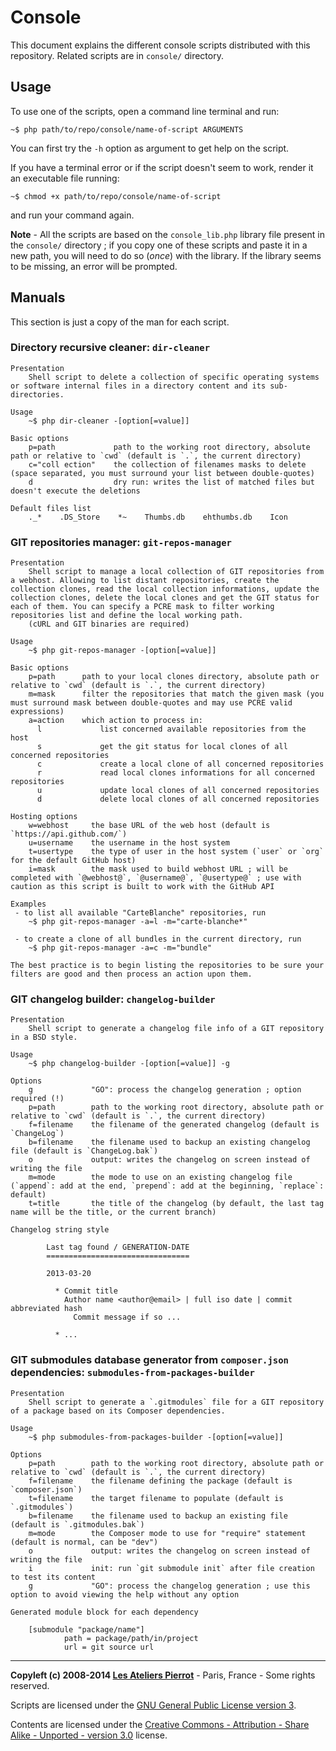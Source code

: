 Console
=======

This document explains the different console scripts distributed with this repository.
Related scripts are in `console/` directory.


Usage
-----

To use one of the scripts, open a command line terminal and run:

    ~$ php path/to/repo/console/name-of-script ARGUMENTS
    
You can first try the `-h` option as argument to get help on the script.

If you have a terminal error or if the script doesn't seem to work, render it an
executable file running:

    ~$ chmod +x path/to/repo/console/name-of-script

and run your command again.

**Note** - All the scripts are based on the `console_lib.php` library file present 
in the `console/` directory ; if you copy one of these scripts and paste
it in a new path, you will need to do so (*once*) with the library. If
the library seems to be missing, an error will be prompted.


Manuals
-------

This section is just a copy of the man for each script.

### Directory recursive cleaner: `dir-cleaner`

    Presentation
        Shell script to delete a collection of specific operating systems or software internal files in a directory content and its sub-directories.
    
    Usage
        ~$ php dir-cleaner -[option[=value]]
    
    Basic options
        p=path             path to the working root directory, absolute path or relative to `cwd` (default is `.`, the current directory)
        c="coll ection"    the collection of filenames masks to delete (space separated, you must surround your list between double-quotes)
        d                  dry run: writes the list of matched files but doesn't execute the deletions
    
    Default files list
        ._*    .DS_Store    *~    Thumbs.db    ehthumbs.db    Icon
    
### GIT repositories manager: `git-repos-manager`

    Presentation
        Shell script to manage a local collection of GIT repositories from a webhost. Allowing to list distant repositories, create the collection clones, read the local collection informations, update the collection clones, delete the local clones and get the GIT status for each of them. You can specify a PCRE mask to filter working repositories list and define the local working path.
        (cURL and GIT binaries are required)
    
    Usage
        ~$ php git-repos-manager -[option[=value]]
    
    Basic options
        p=path      path to your local clones directory, absolute path or relative to `cwd` (default is `.`, the current directory)
        m=mask      filter the repositories that match the given mask (you must surround mask between double-quotes and may use PCRE valid expressions)
        a=action    which action to process in:
          l             list concerned available repositories from the host
          s             get the git status for local clones of all concerned repositories
          c             create a local clone of all concerned repositories
          r             read local clones informations for all concerned repositories
          u             update local clones of all concerned repositories
          d             delete local clones of all concerned repositories
    
    Hosting options
        w=webhost     the base URL of the web host (default is `https://api.github.com/`)
        u=username    the username in the host system
        t=usertype    the type of user in the host system (`user` or `org` for the default GitHub host)
        i=mask        the mask used to build webhost URL ; will be completed with `@webhost@`, `@username@`, `@usertype@` ; use with caution as this script is built to work with the GitHub API
    
    Examples
     - to list all available "CarteBlanche" repositories, run
        ~$ php git-repos-manager -a=l -m="carte-blanche*"
    
     - to create a clone of all bundles in the current directory, run
        ~$ php git-repos-manager -a=c -m="bundle"
        
    The best practice is to begin listing the repositories to be sure your filters are good and then process an action upon them.

### GIT changelog builder: `changelog-builder`

    Presentation
        Shell script to generate a changelog file info of a GIT repository in a BSD style.

    Usage
        ~$ php changelog-builder -[option[=value]] -g

    Options
        g             "GO": process the changelog generation ; option required (!)
        p=path        path to the working root directory, absolute path or relative to `cwd` (default is `.`, the current directory)
        f=filename    the filename of the generated changelog (default is `ChangeLog`)
        b=filename    the filename used to backup an existing changelog file (default is `ChangeLog.bak`)
        o             output: writes the changelog on screen instead of writing the file
        m=mode        the mode to use on an existing changelog file (`append`: add at the end, `prepend`: add at the beginning, `replace`: default)
        t=title       the title of the changelog (by default, the last tag name will be the title, or the current branch)

    Changelog string style

            Last tag found / GENERATION-DATE
            ================================
        
            2013-03-20
        
              * Commit title
                Author name <author@email> | full iso date | commit abbreviated hash
                  Commit message if so ...
        
              * ...
    
### GIT submodules database generator from `composer.json` dependencies: `submodules-from-packages-builder`

    Presentation
        Shell script to generate a `.gitmodules` file for a GIT repository of a package based on its Composer dependencies.

    Usage
        ~$ php submodules-from-packages-builder -[option[=value]]

    Options
        p=path        path to the working root directory, absolute path or relative to `cwd` (default is `.`, the current directory)
        f=filename    the filename defining the package (default is `composer.json`)
        t=filename    the target filename to populate (default is `.gitmodules`)
        b=filename    the filename used to backup an existing file (default is `.gitmodules.bak`)
        m=mode        the Composer mode to use for "require" statement (default is normal, can be "dev")
        o             output: writes the changelog on screen instead of writing the file
        i             init: run `git submodule init` after file creation to test its content
        g             "GO": process the changelog generation ; use this option to avoid viewing the help without any option

    Generated module block for each dependency

        [submodule "package/name"]
                path = package/path/in/project
                url = git source url


----
**Copyleft (c) 2008-2014 [Les Ateliers Pierrot](http://www.ateliers-pierrot.fr/)** - Paris, France - Some rights reserved.

Scripts are licensed under the [GNU General Public License version 3](http://www.gnu.org/licenses/gpl.html).

Contents are licensed under the [Creative Commons - Attribution - Share Alike - Unported - version 3.0](http://creativecommons.org/licenses/by-sa/3.0/) license.
